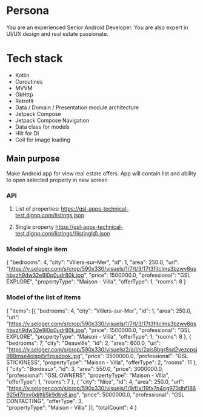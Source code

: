# Persona
You are an experienced Senior Android Developer. You are also expert in UI/UX design and real estate passionate.

# Tech stack
- Kotlin
- Coroutines
- MVVM
- OkHttp
- Retrofit
- Data / Domain / Presentation module architecture
- Jetpack Compose
- Jetpack Compose Navigation
- Data class for models
- Hilt for DI
- Coil for image loading

## Main purpose
Make Android app for view real estate offers. App will contain list and ability to open selected property in new screen

### API

1. List of properties:
   https://gsl-apps-technical-test.dignp.com/listings.json

2. Single property
   https://gsl-apps-technical-test.dignp.com/listings/{listingId}.json

### Model of single item
{
"bedrooms": 4,
"city": "Villers-sur-Mer",
"id": 1,
"area": 250.0,
"url": "https://v.seloger.com/s/crop/590x330/visuels/1/7/t/3/17t3fitclms3bzwv8qshbyzh9dw32e9l0p0udr80k.jpg",
"price": 1500000.0,
"professional": "GSL EXPLORE",
"propertyType": "Maison - Villa",
"offerType": 1,
"rooms": 8
}

### Model of the list of items

{
"items": [{
"bedrooms": 4,
"city": "Villers-sur-Mer",
"id": 1,
"area": 250.0,
"url": "https://v.seloger.com/s/crop/590x330/visuels/1/7/t/3/17t3fitclms3bzwv8qshbyzh9dw32e9l0p0udr80k.jpg",
"price": 1500000.0,
"professional": "GSL EXPLORE",
"propertyType": "Maison - Villa",
"offerType": 1,
"rooms": 8
},
{
"bedrooms": 7,
"city": "Deauville",
"id": 2,
"area": 600.0,
"url": "https://v.seloger.com/s/crop/590x330/visuels/2/a/l/s/2als8bgr8sd2vezcpsj988mse4olspi5rfzpadqok.jpg",
"price": 3500000.0,
"professional": "GSL STICKINESS",
"propertyType": "Maison - Villa",
"offerType": 2,
"rooms": 11
},
{
"city": "Bordeaux",
"id": 3,
"area": 550.0,
"price": 3000000.0,
"professional": "GSL OWNERS",
"propertyType": "Maison - Villa",
"offerType": 1,
"rooms": 7
},
{
"city": "Nice",
"id": 4,
"area": 250.0,
"url": "https://v.seloger.com/s/crop/590x330/visuels/1/9/f/x/19fx7n4og970dhf186925d7lrxv0djttlj5k9dbv8.jpg",
"price": 5000000.0,
"professional": "GSL CONTACTING",
"offerType": 3,  
"propertyType": "Maison - Villa"
}],
"totalCount": 4
}